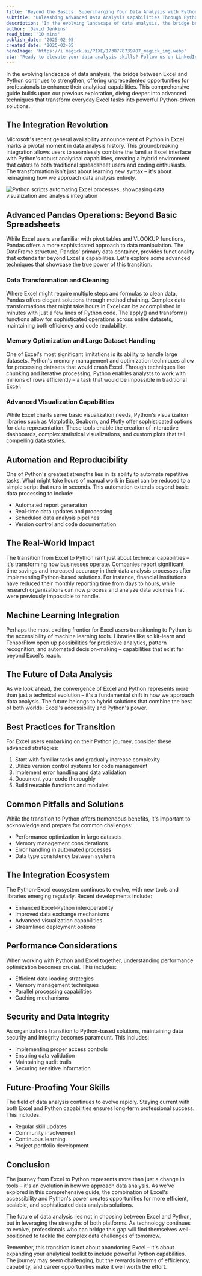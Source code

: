 ```yaml
---
title: 'Beyond the Basics: Supercharging Your Data Analysis with Python for Excel Users - Part 2'
subtitle: 'Unleashing Advanced Data Analysis Capabilities Through Python Integration'
description: 'In the evolving landscape of data analysis, the bridge between Excel and Python continues to strengthen, offering unprecedented opportunities for professionals to enhance their analytical capabilities. This comprehensive guide builds upon our previous exploration, diving deeper into advanced techniques that transform everyday Excel tasks into powerful Python-driven solutions.'
author: 'David Jenkins'
read_time: '10 mins'
publish_date: '2025-02-05'
created_date: '2025-02-05'
heroImage: 'https://i.magick.ai/PIXE/1738778739707_magick_img.webp'
cta: 'Ready to elevate your data analysis skills? Follow us on LinkedIn for more expert insights on Python, Excel integration, and the future of data analytics.'
---
```


In the evolving landscape of data analysis, the bridge between Excel and Python continues to strengthen, offering unprecedented opportunities for professionals to enhance their analytical capabilities. This comprehensive guide builds upon our previous exploration, diving deeper into advanced techniques that transform everyday Excel tasks into powerful Python-driven solutions.

## The Integration Revolution

Microsoft's recent general availability announcement of Python in Excel marks a pivotal moment in data analysis history. This groundbreaking integration allows users to seamlessly combine the familiar Excel interface with Python's robust analytical capabilities, creating a hybrid environment that caters to both traditional spreadsheet users and coding enthusiasts. The transformation isn't just about learning new syntax – it's about reimagining how we approach data analysis entirely.

![Python scripts automating Excel processes, showcasing data visualization and analysis integration](https://i.magick.ai/PIXE/1738778739710_magick_img.webp)

## Advanced Pandas Operations: Beyond Basic Spreadsheets

While Excel users are familiar with pivot tables and VLOOKUP functions, Pandas offers a more sophisticated approach to data manipulation. The DataFrame structure, Pandas' primary data container, provides functionality that extends far beyond Excel's capabilities. Let's explore some advanced techniques that showcase the true power of this transition.

### Data Transformation and Cleaning

Where Excel might require multiple steps and formulas to clean data, Pandas offers elegant solutions through method chaining. Complex data transformations that might take hours in Excel can be accomplished in minutes with just a few lines of Python code. The apply() and transform() functions allow for sophisticated operations across entire datasets, maintaining both efficiency and code readability.

### Memory Optimization and Large Dataset Handling

One of Excel's most significant limitations is its ability to handle large datasets. Python's memory management and optimization techniques allow for processing datasets that would crash Excel. Through techniques like chunking and iterative processing, Python enables analysts to work with millions of rows efficiently – a task that would be impossible in traditional Excel.

### Advanced Visualization Capabilities

While Excel charts serve basic visualization needs, Python's visualization libraries such as Matplotlib, Seaborn, and Plotly offer sophisticated options for data representation. These tools enable the creation of interactive dashboards, complex statistical visualizations, and custom plots that tell compelling data stories.

## Automation and Reproducibility

One of Python's greatest strengths lies in its ability to automate repetitive tasks. What might take hours of manual work in Excel can be reduced to a simple script that runs in seconds. This automation extends beyond basic data processing to include:

- Automated report generation
- Real-time data updates and processing
- Scheduled data analysis pipelines
- Version control and code documentation

## The Real-World Impact

The transition from Excel to Python isn't just about technical capabilities – it's transforming how businesses operate. Companies report significant time savings and increased accuracy in their data analysis processes after implementing Python-based solutions. For instance, financial institutions have reduced their monthly reporting time from days to hours, while research organizations can now process and analyze data volumes that were previously impossible to handle.

## Machine Learning Integration

Perhaps the most exciting frontier for Excel users transitioning to Python is the accessibility of machine learning tools. Libraries like scikit-learn and TensorFlow open up possibilities for predictive analytics, pattern recognition, and automated decision-making – capabilities that exist far beyond Excel's reach.

## The Future of Data Analysis

As we look ahead, the convergence of Excel and Python represents more than just a technical evolution – it's a fundamental shift in how we approach data analysis. The future belongs to hybrid solutions that combine the best of both worlds: Excel's accessibility and Python's power.

## Best Practices for Transition

For Excel users embarking on their Python journey, consider these advanced strategies:

1. Start with familiar tasks and gradually increase complexity
2. Utilize version control systems for code management
3. Implement error handling and data validation
4. Document your code thoroughly
5. Build reusable functions and modules

## Common Pitfalls and Solutions

While the transition to Python offers tremendous benefits, it's important to acknowledge and prepare for common challenges:

- Performance optimization in large datasets
- Memory management considerations
- Error handling in automated processes
- Data type consistency between systems

## The Integration Ecosystem

The Python-Excel ecosystem continues to evolve, with new tools and libraries emerging regularly. Recent developments include:

- Enhanced Excel-Python interoperability
- Improved data exchange mechanisms
- Advanced visualization capabilities
- Streamlined deployment options

## Performance Considerations

When working with Python and Excel together, understanding performance optimization becomes crucial. This includes:

- Efficient data loading strategies
- Memory management techniques
- Parallel processing capabilities
- Caching mechanisms

## Security and Data Integrity

As organizations transition to Python-based solutions, maintaining data security and integrity becomes paramount. This includes:

- Implementing proper access controls
- Ensuring data validation
- Maintaining audit trails
- Securing sensitive information

## Future-Proofing Your Skills

The field of data analysis continues to evolve rapidly. Staying current with both Excel and Python capabilities ensures long-term professional success. This includes:

- Regular skill updates
- Community involvement
- Continuous learning
- Project portfolio development

## Conclusion

The journey from Excel to Python represents more than just a change in tools – it's an evolution in how we approach data analysis. As we've explored in this comprehensive guide, the combination of Excel's accessibility and Python's power creates opportunities for more efficient, scalable, and sophisticated data analysis solutions.

The future of data analysis lies not in choosing between Excel and Python, but in leveraging the strengths of both platforms. As technology continues to evolve, professionals who can bridge this gap will find themselves well-positioned to tackle the complex data challenges of tomorrow.

Remember, this transition is not about abandoning Excel – it's about expanding your analytical toolkit to include powerful Python capabilities. The journey may seem challenging, but the rewards in terms of efficiency, capability, and career opportunities make it well worth the effort.
